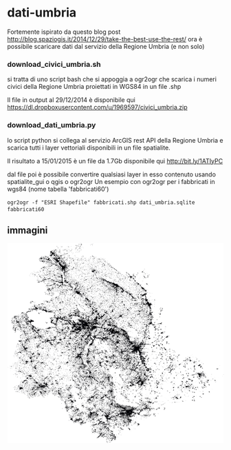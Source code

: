 # dati-umbria
Fortemente ispirato da questo blog post http://blog.spaziogis.it/2014/12/29/take-the-best-use-the-rest/ ora è possibile scaricare dati dal servizio della Regione Umbria (e non solo)

### download_civici_umbria.sh 

si tratta di uno script bash che si appoggia a ogr2ogr che scarica i numeri civici della Regione Umbria proiettati in WGS84 in un file .shp

Il file in output al 29/12/2014 è disponibile qui
https://dl.dropboxusercontent.com/u/1969597/civici_umbria.zip

### download_dati_umbria.py 
lo script python si collega al servizio ArcGIS rest API della Regione Umbria e scarica tutti i layer vettoriali disponibili in un file spatialite.

Il risultato a 15/01/2015 è un file da 1.7Gb disponibile qui
http://bit.ly/1ATIyPC

dal file poi è possibile convertire qualsiasi layer in esso contenuto usando spatialite_gui o qgis o ogr2ogr
Un esempio con  ogr2ogr per i fabbricati in wgs84 (nome tabella 'fabbricati60')
```
ogr2ogr -f "ESRI Shapefile" fabbricati.shp dati_umbria.sqlite fabbricati60
```

## immagini
![fabbricati ](https://raw.githubusercontent.com/osmItalia/dati-umbria/master/img/fabbricato_umbria_wgs84.png)


